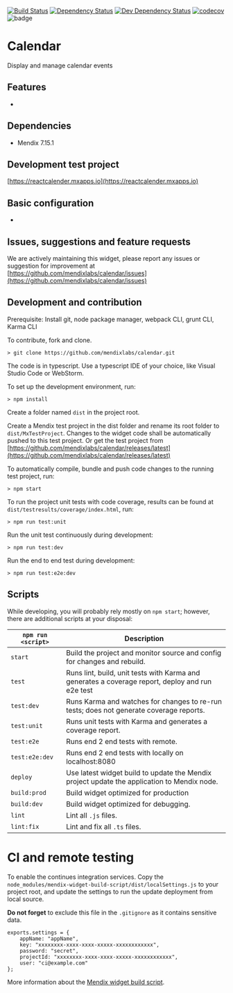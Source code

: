 [![Build Status](https://travis-ci.org/mendixlabs/calendar.svg?branch=master)](https://travis-ci.org/mendixlabs/calendar)
[![Dependency Status](https://david-dm.org/mendixlabs/calendar.svg)](https://david-dm.org/mendixlabs/calendar)
[![Dev Dependency Status](https://david-dm.org/mendixlabs/calendar.svg#info=devDependencies)](https://david-dm.org/mendixlabs/calendar#info=devDependencies)
[![codecov](https://codecov.io/gh/mendixlabs/calendar/branch/master/graph/badge.svg)](https://codecov.io/gh/mendixlabs/calendar)
![badge](https://img.shields.io/badge/mendix-7.14.1-green.svg)


# Calendar
Display and manage calendar events

## Features
 * 

## Dependencies
* Mendix 7.15.1

## Development test project
[https://reactcalender.mxapps.io](https://reactcalender.mxapps.io)

## Basic configuration
* 

## Issues, suggestions and feature requests
We are actively maintaining this widget, please report any issues or suggestion for improvement at [https://github.com/mendixlabs/calendar/issues](https://github.com/mendixlabs/calendar/issues)

## Development and contribution
Prerequisite: Install git, node package manager, webpack CLI, grunt CLI, Karma CLI

To contribute, fork and clone.

    > git clone https://github.com/mendixlabs/calendar.git

The code is in typescript. Use a typescript IDE of your choice, like Visual Studio Code or WebStorm.

To set up the development environment, run:

    > npm install

Create a folder named `dist` in the project root.

Create a Mendix test project in the dist folder and rename its root folder to `dist/MxTestProject`. Changes to the widget code shall be automatically pushed to this test project.
Or get the test project from [https://github.com/mendixlabs/calendar/releases/latest](https://github.com/mendixlabs/calendar/releases/latest)

To automatically compile, bundle and push code changes to the running test project, run:

    > npm start

To run the project unit tests with code coverage, results can be found at `dist/testresults/coverage/index.html`, run:

    > npm run test:unit

Run the unit test continuously during development:

    > npm run test:dev

Run the end to end test during development:

    > npm run test:e2e:dev

## Scripts
While developing, you will probably rely mostly on `npm start`; however, there are additional scripts at your disposal:

|`npm run <script>`|Description|
|------------------|-----------|
|`start`|Build the project and monitor source and config for changes and rebuild.|
|`test`|Runs lint, build, unit tests with Karma and generates a coverage report, deploy and run e2e test|
|`test:dev`|Runs Karma and watches for changes to re-run tests; does not generate coverage reports.|
|`test:unit`|Runs unit tests with Karma and generates a coverage report.|
|`test:e2e`|Runs end 2 end tests with remote.|
|`test:e2e:dev`|Runs end 2 end tests with locally on localhost:8080|
|`deploy`|Use latest widget build to update the Mendix project update the application to Mendix node.|
|`build:prod`|Build widget optimized for production|
|`build:dev`|Build widget optimized for debugging.|
|`lint`|Lint all `.js` files.|
|`lint:fix`|Lint and fix all `.ts` files.|

# CI and remote testing
To enable the continues integration services.
Copy the `node_modules/mendix-widget-build-script/dist/localSettings.js`
 to your project root, and update the settings to run the update deployment from local source.

**Do not forget** to exclude this file in the `.gitignore` as it contains sensitive data.
```
exports.settings = {
    appName: "appName",
    key: "xxxxxxxx-xxxx-xxxx-xxxxx-xxxxxxxxxxxx",
    password: "secret",
    projectId: "xxxxxxxx-xxxx-xxxx-xxxxx-xxxxxxxxxxxx",
    user: "ci@example.com"
};
```

More information about the [Mendix widget build script](https://github.com/FlockOfBirds/mendix-widget-build-script).

